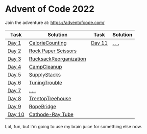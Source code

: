 # Advent of Code 2022

Join the adventure at:
https://adventofcode.com/

Task | Solution | Task | Solution 
--- | --- |--- | --- 
[Day 1](https://adventofcode.com/2022/day/1) | [CalorieCounting](https://github.com/bisscay/advent-of-code-2022/blob/main/Day1/CalorieCounting.py) | [Day 11](https://adventofcode.com/2022/day/11) | [. . .]() 
[Day 2](https://adventofcode.com/2022/day/2) | [Rock Paper Scissors](https://github.com/bisscay/advent-of-code-2022/blob/main/Day2/Day2.py) 
[Day 3](https://adventofcode.com/2022/day/3) | [RucksackReorganization](https://github.com/bisscay/advent-of-code-2022/blob/main/Day3/RucksackReorganization.py) 
[Day 4](https://adventofcode.com/2022/day/4) | [CampCleanup](https://github.com/bisscay/advent-of-code-2022/blob/main/Day4/CampCleanup.py) 
[Day 5](https://adventofcode.com/2022/day/5) | [SupplyStacks](https://github.com/bisscay/advent-of-code-2022/blob/main/Day5/SupplyStacks.py) 
[Day 6](https://adventofcode.com/2022/day/6) | [TuningTrouble](https://github.com/bisscay/advent-of-code-2022/blob/main/Day6/TuningTrouble.py) 
[Day 7](https://adventofcode.com/2022/day/7) | [. . .](https://github.com/bisscay/advent-of-code-2022/blob/main/Day7/Day7.py) 
[Day 8](https://adventofcode.com/2022/day/8) | [TreetopTreehouse](https://github.com/bisscay/advent-of-code-2022/blob/main/Day8/TreetopTreehouse.py) 
[Day 9](https://adventofcode.com/2022/day/9) | [RopeBridge](https://github.com/bisscay/advent-of-code-2022/blob/main/Day9/RopeBridge.py) 
[Day 10](https://adventofcode.com/2022/day/10) | [Cathode-Ray Tube](https://github.com/bisscay/advent-of-code-2022/blob/main/Day10/VideoSystem.py) 

Lol, fun, but I'm going to use my brain juice for something else now.
